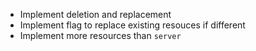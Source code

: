 - Implement deletion and replacement
- Implement flag to replace existing resouces if different
- Implement more resources than `server`
